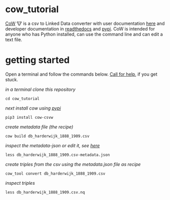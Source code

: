 # cow_tutorial
[CoW](https://github.com/CLARIAH/COW) :cow: is a csv to Linked Data converter with user documentation [here](https://github.com/clariah/cow/wiki) and developer documentation in [readthedocs](https://csvw-converter.readthedocs.io/en/latest/) and [pypi](https://pypi.org/project/cow-csvw/). 
CoW is intended for anyone who has Python installed, can use the command line and can edit a text file.

# getting started
Open a terminal and follow the commands below. [Call for help](https://github.com/CLARIAH/COW/issues/new), if you get stuck.


_in a terminal clone this repository_
```git clone https://github.com/rlzijdeman/cow_tutorial.git
cd cow_tutorial
```

_next install cow using [pypi](https://pypi.org/project/cow-csvw/)_
```
pip3 install cow-csvw
```

_create metadata file (the recipe)_
```
cow build db_harderwijk_1888_1909.csv
```

_inspect the metadata-json or edit it, see [here](https://github.com/clariah/cow/wiki)_
```
less db_harderwijk_1888_1909.csv-metadata.json
```

_create triples from the csv using the metadata.json file as recipe_
```
cow_tool convert db_harderwijk_1888_1909.csv
```

_inspect triples_
```
less db_harderwijk_1888_1909.csv.nq
```
